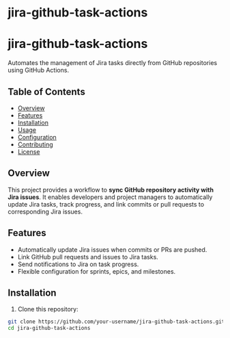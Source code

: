 # jira-github-task-actions
# jira-github-task-actions

Automates the management of Jira tasks directly from GitHub repositories using GitHub Actions.

## Table of Contents
- [Overview](#overview)
- [Features](#features)
- [Installation](#installation)
- [Usage](#usage)
- [Configuration](#configuration)
- [Contributing](#contributing)
- [License](#license)

## Overview
This project provides a workflow to **sync GitHub repository activity with Jira issues**. 
It enables developers and project managers to automatically update Jira tasks, track progress, and link commits or pull requests to corresponding Jira issues.

## Features
- Automatically update Jira issues when commits or PRs are pushed.
- Link GitHub pull requests and issues to Jira tasks.
- Send notifications to Jira on task progress.
- Flexible configuration for sprints, epics, and milestones.

## Installation
1. Clone this repository:
```bash
git clone https://github.com/your-username/jira-github-task-actions.git
cd jira-github-task-actions
